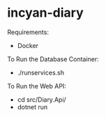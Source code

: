 # incyan-diary

Requirements:
- Docker

To Run the Database Container:
-  ./runservices.sh
  
To Run the Web API:
-  cd src/Diary.Api/
-  dotnet run
